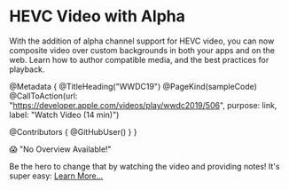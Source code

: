 # HEVC Video with Alpha

With the addition of alpha channel support for HEVC video, you can now composite video over custom backgrounds in both your apps and on the web. Learn how to author compatible media, and the best practices for playback.

@Metadata {
   @TitleHeading("WWDC19")
   @PageKind(sampleCode)
   @CallToAction(url: "https://developer.apple.com/videos/play/wwdc2019/506", purpose: link, label: "Watch Video (14 min)")

   @Contributors {
      @GitHubUser(<replace this with your GitHub handle>)
   }
}

😱 "No Overview Available!"

Be the hero to change that by watching the video and providing notes! It's super easy:
 [Learn More…](https://wwdcnotes.com/documentation/wwdcnotes/contributing)
